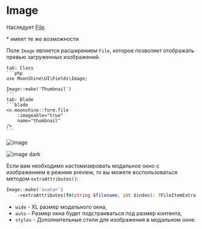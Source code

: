 # Image

Наследует [File](/docs/{{version}}/fields/file).

\* имеет те же возможности

Поле `Image` является расширением `File`, которое позволяет отображать превью загруженных изображений.

~~~tabs
tab: Class
```php
use MoonShine\UI\Fields\Image;

Image::make('Thumbnail')
```
tab: Blade
```blade
<x-moonshine::form.file
    :imageable="true"
    name="thumbnail"
/>
```
~~~

![image](https://raw.githubusercontent.com/moonshine-software/doc/3.x/resources/screenshots/image.png)

![image dark](https://raw.githubusercontent.com/moonshine-software/doc/3.x/resources/screenshots/image_dark.png)

Если вам необходимо кастомизировать модальное окно с изображением в режиме preview, то вы можете воспользоваться методом `extraAttributes()`:

```php
Image::make('avatar')
    ->extraAttributes(fn(string $filename, int $index): ?FileItemExtra => new FileItemExtra(wide: false, auto: true, styles: 'width: 250px;')),
```

- `wide` - XL размер модального окна,
- `auto` - Размер окна будет подстраиваться под размер контента,
- `styles` - Дополнительные стили для изображения в модальном окне.
